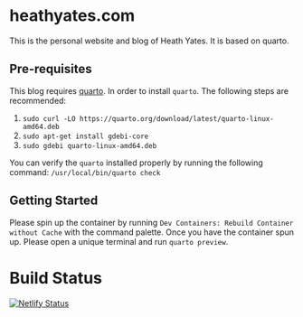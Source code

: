 # heathyates.com

This is the personal website and blog of Heath Yates. It is based on quarto. 

## Pre-requisites 

This blog requires [quarto](https://docs.posit.co/resources/install-quarto/#installation-methods). In order to install `quarto`. The following steps are recommended: 

1. `sudo curl -LO https://quarto.org/download/latest/quarto-linux-amd64.deb`
2. `sudo apt-get install gdebi-core`
3. `sudo gdebi quarto-linux-amd64.deb`

You can verify the `quarto` installed properly by running the following command: `/usr/local/bin/quarto check`


## Getting Started 

Please spin up the container by running `Dev Containers: Rebuild Container without Cache` with the command palette. Once you have the container spun up. Please open a unique terminal and run `quarto preview`. 


# Build Status 

[![Netlify Status](https://api.netlify.com/api/v1/badges/4a910cac-be21-43b2-8761-0716ee18b8fc/deploy-status)](https://app.netlify.com/sites/dreamy-visvesvaraya-6222fb/deploys)